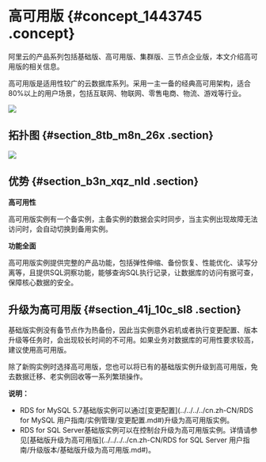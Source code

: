 # 高可用版 {#concept_1443745 .concept}

阿里云的产品系列包括基础版、高可用版、集群版、三节点企业版，本文介绍高可用版的相关信息。

高可用版是适用性较广的云数据库系列。采用一主一备的经典高可用架构，适合80%以上的用户场景，包括互联网、物联网、零售电商、物流、游戏等行业。

![](http://static-aliyun-doc.oss-cn-hangzhou.aliyuncs.com/assets/img/1148653/156499672354376_zh-CN.png)

## 拓扑图 {#section_8tb_m8n_26x .section}

![](http://static-aliyun-doc.oss-cn-hangzhou.aliyuncs.com/assets/img/1148653/156499672353963_zh-CN.png)

## 优势 {#section_b3n_xqz_nld .section}

**高可用性**

高可用版实例有一个备实例，主备实例的数据会实时同步，当主实例出现故障无法访问时，会自动切换到备用实例。

**功能全面**

高可用版实例提供完整的产品功能，包括弹性伸缩、备份恢复、性能优化、读写分离等，且提供SQL洞察功能，能够查询SQL执行记录，让数据库的访问有据可查，保障核心数据的安全。

## 升级为高可用版 {#section_41j_10c_sl8 .section}

基础版实例没有备节点作为热备份，因此当实例意外宕机或者执行变更配置、版本升级等任务时，会出现较长时间的不可用。如果业务对数据库的可用性要求较高，建议使用高可用版。

除了新购实例时选择高可用版，您也可以将已有的基础版实例升级到高可用版，免去数据迁移、老实例回收等一系列繁琐操作。

**说明：** 

-   RDS for MySQL 5.7基础版实例可以通过[变更配置](../../../../cn.zh-CN/RDS for MySQL 用户指南/实例管理/变更配置.md#)升级为高可用版实例。
-   RDS for SQL Server基础版实例可以在控制台升级为高可用版实例。详情请参见[基础版升级为高可用版](../../../../cn.zh-CN/RDS for SQL Server 用户指南/升级版本/基础版升级为高可用版.md#)。


